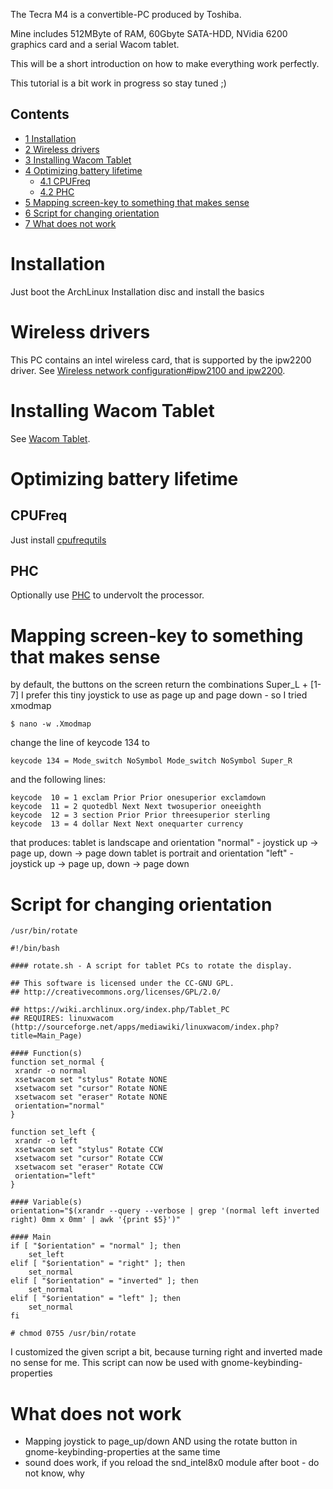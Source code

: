 The Tecra M4 is a convertible-PC produced by Toshiba.

Mine includes 512MByte of RAM, 60Gbyte SATA-HDD, NVidia 6200 graphics card and a serial Wacom tablet.

This will be a short introduction on how to make everything work perfectly.

This tutorial is a bit work in progress so stay tuned ;)

## Contents

*   [1 Installation](#Installation)
*   [2 Wireless drivers](#Wireless_drivers)
*   [3 Installing Wacom Tablet](#Installing_Wacom_Tablet)
*   [4 Optimizing battery lifetime](#Optimizing_battery_lifetime)
    *   [4.1 CPUFreq](#CPUFreq)
    *   [4.2 PHC](#PHC)
*   [5 Mapping screen-key to something that makes sense](#Mapping_screen-key_to_something_that_makes_sense)
*   [6 Script for changing orientation](#Script_for_changing_orientation)
*   [7 What does not work](#What_does_not_work)

# Installation

Just boot the ArchLinux Installation disc and install the basics

# Wireless drivers

This PC contains an intel wireless card, that is supported by the ipw2200 driver. See [Wireless network configuration#ipw2100 and ipw2200](/index.php/Wireless_network_configuration#ipw2100_and_ipw2200 "Wireless network configuration").

# Installing Wacom Tablet

See [Wacom Tablet](/index.php/Wacom_Tablet "Wacom Tablet").

# Optimizing battery lifetime

## CPUFreq

Just install [cpufrequtils](/index.php/Cpufrequtils "Cpufrequtils")

## PHC

Optionally use [PHC](/index.php/PHC "PHC") to undervolt the processor.

# Mapping screen-key to something that makes sense

by default, the buttons on the screen return the combinations Super_L + [1-7] I prefer this tiny joystick to use as page up and page down - so I tried xmodmap

```
$ nano -w .Xmodmap

```

change the line of keycode 134 to

```
keycode 134 = Mode_switch NoSymbol Mode_switch NoSymbol Super_R

```

and the following lines:

```
keycode  10 = 1 exclam Prior Prior onesuperior exclamdown
keycode  11 = 2 quotedbl Next Next twosuperior oneeighth
keycode  12 = 3 section Prior Prior threesuperior sterling
keycode  13 = 4 dollar Next Next onequarter currency

```

that produces: tablet is landscape and orientation "normal" - joystick up -> page up, down -> page down tablet is portrait and orientation "left" - joystick up -> page up, down -> page down

# Script for changing orientation

 `/usr/bin/rotate` 
```
#!/bin/bash

#### rotate.sh - A script for tablet PCs to rotate the display.

## This software is licensed under the CC-GNU GPL.
## http://creativecommons.org/licenses/GPL/2.0/

## https://wiki.archlinux.org/index.php/Tablet_PC
## REQUIRES: linuxwacom (http://sourceforge.net/apps/mediawiki/linuxwacom/index.php?title=Main_Page)

#### Function(s)
function set_normal {
 xrandr -o normal
 xsetwacom set "stylus" Rotate NONE
 xsetwacom set "cursor" Rotate NONE
 xsetwacom set "eraser" Rotate NONE
 orientation="normal"
}

function set_left {
 xrandr -o left
 xsetwacom set "stylus" Rotate CCW
 xsetwacom set "cursor" Rotate CCW
 xsetwacom set "eraser" Rotate CCW
 orientation="left"
}

#### Variable(s)
orientation="$(xrandr --query --verbose | grep '(normal left inverted right) 0mm x 0mm' | awk '{print $5}')"

#### Main
if [ "$orientation" = "normal" ]; then
	set_left
elif [ "$orientation" = "right" ]; then
	set_normal
elif [ "$orientation" = "inverted" ]; then
	set_normal
elif [ "$orientation" = "left" ]; then
	set_normal
fi

```

```
# chmod 0755 /usr/bin/rotate

```

I customized the given script a bit, because turning right and inverted made no sense for me. This script can now be used with gnome-keybinding-properties

# What does not work

*   Mapping joystick to page_up/down AND using the rotate button in gnome-keybinding-properties at the same time
*   sound does work, if you reload the snd_intel8x0 module after boot - do not know, why